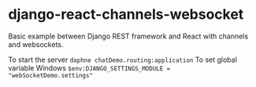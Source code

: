 # django-react-channels-websocket
Basic example between Django REST framework and React with channels and websockets.


To start the server 
`daphne chatDemo.routing:application`
To set global variable Windows
`$env:DJANGO_SETTINGS_MODULE = "webSocketDemo.settings"`
